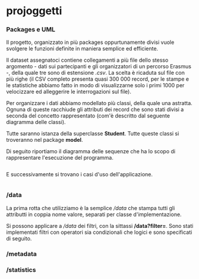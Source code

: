 # projoggetti
<body>
  <h3>Packages e UML</h3>
<p>Il progetto, organizzato in più packages oppurtunamente divisi vuole svolgere le funzioni definite in maniera semplice ed efficiente.</p>
<p>Il dataset assegnatoci contiene collegamenti a più file dello stesso argomento - dati sui partecipanti e gli organizzatori di un percorso Erasmus -, della quale tre sono di estensione <i>.csv</i>. La scelta è ricaduta sul file con più righe (il CSV completo presenta quasi 300 000 record, per le stampe e le statistiche abbiamo fatto in modo di visualizzarne solo i primi 1000 per velocizzare ed alleggerire le interrogazioni sul file).</p>
<p>Per organizzare i dati abbiamo modellato più classi, della quale una astratta. Ognuna di queste racchiude gli attributi dei record che sono stati divisi a seconda del concetto rappresentato (com'è descritto dal seguente diagramma delle classi).
<img src=""></img>
<p>Tutte saranno istanza della superclasse <b>Student</b>. Tutte queste classi si troveranno nel package <b>model</b>.</p>
<p>Di seguito riportiamo il diagramma delle sequenze che ha lo scopo di rappresentare l'esecuzione del programma.</p>
<img src=""></img>
<p>E successivamente si trovano i casi d'uso dell'applicazione.</p>
<img src=""></img>
  <h3>/data</h3>
<p>La prima rotta che utilizziamo è la semplice <i>/data</i> che stampa tutti gli attributti in coppia nome valore, separati per classe d'implementazione.</p>
<p></p>
<p>Si possono applicare a <i>/data</i> dei filtri, con la sittassi <b>/data?filter=</b>. Sono stati implementati filtri con operatori sia condizionali che logici e sono specificati di seguito.</p>
  <h3>/metadata</h3>
  
  <h3>/statistics</h3>
</body>
